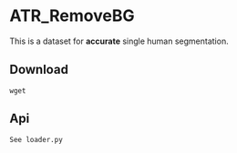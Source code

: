 # ATR_RemoveBG

This is a dataset for **accurate** single human segmentation.

## Download

```
wget
```

## Api

```
See loader.py
```
